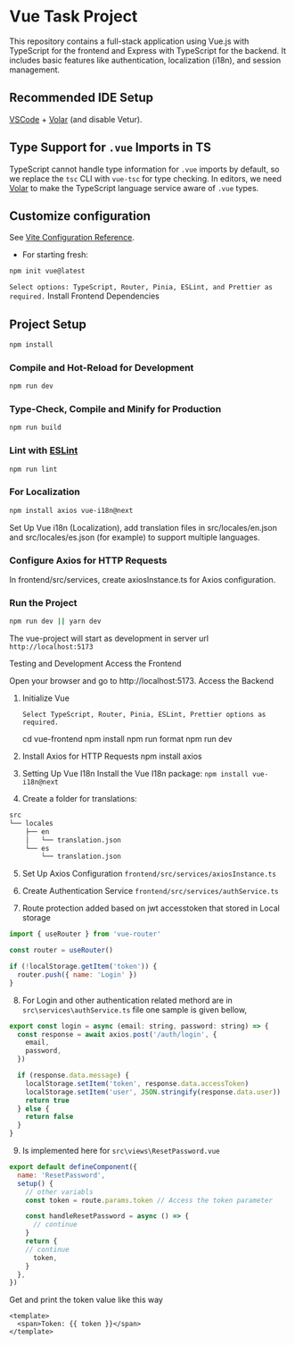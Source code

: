 # Vue Task Project

This repository contains a full-stack application using Vue.js with TypeScript for the frontend and Express with TypeScript for the backend. It includes basic features like authentication, localization (i18n), and session management.

## Recommended IDE Setup

[VSCode](https://code.visualstudio.com/) + [Volar](https://marketplace.visualstudio.com/items?itemName=Vue.volar) (and disable Vetur).

## Type Support for `.vue` Imports in TS

TypeScript cannot handle type information for `.vue` imports by default, so we replace the `tsc` CLI with `vue-tsc` for type checking. In editors, we need [Volar](https://marketplace.visualstudio.com/items?itemName=Vue.volar) to make the TypeScript language service aware of `.vue` types.

## Customize configuration

See [Vite Configuration Reference](https://vite.dev/config/).

- For starting fresh:

```bash
npm init vue@latest
```

`Select options: TypeScript, Router, Pinia, ESLint, and Prettier as required.`
Install Frontend Dependencies

## Project Setup

```sh
npm install
```

### Compile and Hot-Reload for Development

```sh
npm run dev
```

### Type-Check, Compile and Minify for Production

```sh
npm run build
```

### Lint with [ESLint](https://eslint.org/)

```sh
npm run lint
```

### For Localization

```bash
npm install axios vue-i18n@next
```

Set Up Vue i18n (Localization), add translation files in src/locales/en.json and src/locales/es.json (for example) to support multiple languages.

### Configure Axios for HTTP Requests

In frontend/src/services, create axiosInstance.ts for Axios configuration.

### Run the Project

```bash
npm run dev || yarn dev
```

The vue-project will start as development in server url `http://localhost:5173`

Testing and Development
Access the Frontend

Open your browser and go to http://localhost:5173.
Access the Backend

1. Initialize Vue

   `Select TypeScript, Router, Pinia, ESLint, Prettier options as required.`

   cd vue-frontend
   npm install
   npm run format
   npm run dev

2. Install Axios for HTTP Requests
   npm install axios

3. Setting Up Vue I18n
   Install the Vue I18n package:
   `npm install vue-i18n@next`

4. Create a folder for translations:

```bash
src
└── locales
    ├── en
    │   └── translation.json
    └── es
        └── translation.json
```

5. Set Up Axios Configuration
   `frontend/src/services/axiosInstance.ts`

6. Create Authentication Service
   `frontend/src/services/authService.ts`

7. Route protection added based on jwt accesstoken that stored in Local storage

```javascript
import { useRouter } from 'vue-router'

const router = useRouter()

if (!localStorage.getItem('token')) {
  router.push({ name: 'Login' })
}
```

8. For Login and other authentication related methord are in `src\services\authService.ts` file one sample is given bellow,

```javaScript
export const login = async (email: string, password: string) => {
  const response = await axios.post('/auth/login', {
    email,
    password,
  })

  if (response.data.message) {
    localStorage.setItem('token', response.data.accessToken)
    localStorage.setItem('user', JSON.stringify(response.data.user))
    return true
  } else {
    return false
  }
}
```

9.  Is implemented here for `src\views\ResetPassword.vue`

```javaScript
export default defineComponent({
  name: 'ResetPassword',
  setup() {
    // other variabls
    const token = route.params.token // Access the token parameter

    const handleResetPassword = async () => {
      // continue
    }
    return {
    // continue
      token,
    }
  },
})
```

Get and print the token value like this way

```vue
<template>
  <span>Token: {{ token }}</span>
</template>
```
